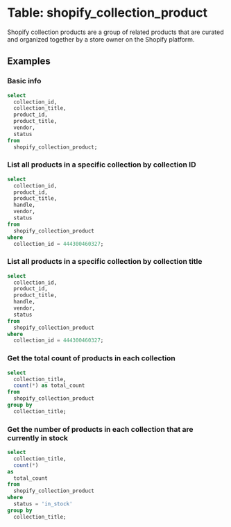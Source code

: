 # Table: shopify_collection_product

Shopify collection products are a group of related products that are curated and organized together by a store owner on the Shopify platform.

## Examples

### Basic info

```sql
select
  collection_id,
  collection_title,
  product_id,
  product_title,
  vendor,
  status
from
  shopify_collection_product;
```

### List all products in a specific collection by collection ID

```sql
select
  collection_id,
  product_id,
  product_title,
  handle,
  vendor,
  status
from
  shopify_collection_product
where
  collection_id = 444300460327;
```

### List all products in a specific collection by collection title

```sql
select
  collection_id,
  product_id,
  product_title,
  handle,
  vendor,
  status
from
  shopify_collection_product
where
  collection_id = 444300460327;
```

### Get the total count of products in each collection

```sql
select
  collection_title,
  count(*) as total_count
from
  shopify_collection_product
group by
  collection_title;
```

### Get the number of products in each collection that are currently in stock

```sql
select
  collection_title,
  count(*)
as
  total_count 
from
  shopify_collection_product
where
  status = 'in_stock' 
group by
  collection_title;
```
